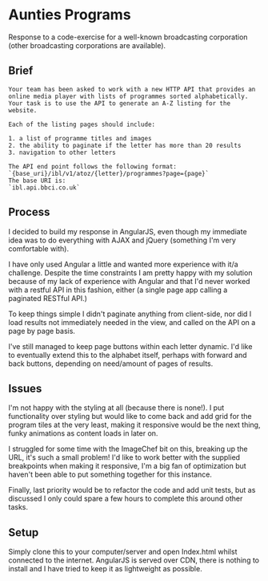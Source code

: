 # Aunties Programs

Response to a code-exercise for a well-known broadcasting corporation (other broadcasting corporations are available).

## Brief

```
Your team has been asked to work with a new HTTP API that provides an online media player with lists of programmes sorted alphabetically. 
Your task is to use the API to generate an A-Z listing for the website.

Each of the listing pages should include:

1. a list of programme titles and images
2. the ability to paginate if the letter has more than 20 results
3. navigation to other letters

The API end point follows the following format:
`{base_uri}/ibl/v1/atoz/{letter}/programmes?page={page}`
The base URI is:
`ibl.api.bbci.co.uk`
```

## Process 

I decided to build my response in AngularJS, even though my immediate idea was to do everything with AJAX and jQuery (something I'm very comfortable with).

I have only used Angular a little and wanted more experience with it/a challenge. Despite the time constraints I am pretty happy with my solution because of my lack of experience with Angular and that I'd never worked with a restful API in this fashion, either (a single page app calling a paginated RESTful API.)

To keep things simple I didn't paginate anything from client-side, nor did I load results not immediately needed in the view, and called on the API on a page by page basis.

I've still managed to keep page buttons within each letter dynamic. I'd like to eventually extend this to the alphabet itself, perhaps with forward and back buttons, depending on need/amount of pages of results.

## Issues

I'm not happy with the styling at all (because there is none!). I put functionality over styling but would like to come back and add grid for the program tiles at the very least, making it responsive would be the next thing, funky animations as content loads in later on. 

I struggled for some time with the ImageChef bit on this, breaking up the URL, it's such a small problem! I'd like to work better with the supplied breakpoints when making it responsive, I'm a big fan of optimization but haven't been able to put something together for this instance.

Finally, last priority would be to refactor the code and add unit tests, but as discussed I only could spare a few hours to complete this around other tasks.

## Setup

Simply clone this to your computer/server and open Index.html whilst connected to the internet. 
AngularJS is served over CDN, there is nothing to install and I have tried to keep it as lightweight as possible.
